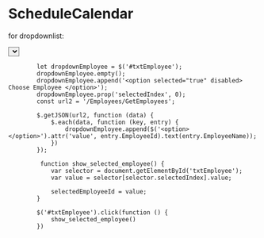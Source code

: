 # ScheduleCalendar

for dropdownlist:

<select id="txtEmployee" name="locality" style="background-size:inherit"></select>

            let dropdownEmployee = $('#txtEmployee');
            dropdownEmployee.empty();
            dropdownEmployee.append('<option selected="true" disabled> Choose Employee </option>');
            dropdownEmployee.prop('selectedIndex', 0);
            const url2 = '/Employees/GetEmployees';

            $.getJSON(url2, function (data) {
                $.each(data, function (key, entry) {
                    dropdownEmployee.append($('<option></option>').attr('value', entry.EmployeeId).text(entry.EmployeeName));
                })
            });
            
             function show_selected_employee() {
                var selector = document.getElementById('txtEmployee');
                var value = selector[selector.selectedIndex].value;

                selectedEmployeeId = value;
            }

            $('#txtEmployee').click(function () {
                show_selected_employee()
            })
